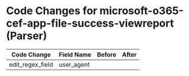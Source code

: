 # Code Changes for microsoft-o365-cef-app-file-success-viewreport (Parser)

| Code Change | Field Name | Before | After |
|-------------|------------|--------|-------|
| edit_regex_field | user_agent |  |  |